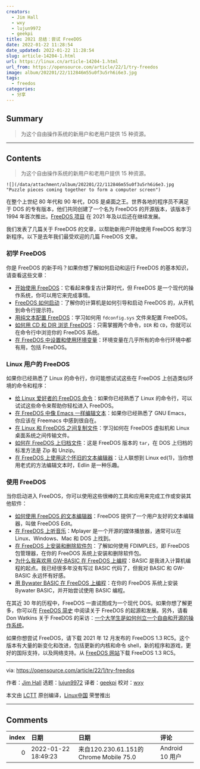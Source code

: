 ```yaml
---
creators:
  - Jim Hall
  - wxy
  - lujun9972
  - geekpi
title: 2021 总结：尝试 FreeDOS
date: 2022-01-22 11:28:54
date_updated: 2022-01-22 11:28:54
slug: article-14204-1.html
url: https://linux.cn/article-14204-1.html
url_from: https://opensource.com/article/22/1/try-freedos
image: album/202201/22/112846m55u0f3u5rh6i6e3.jpg
tags:
  - freedos
categories:
  - 分享
---
```


## Summary

> 为这个自由操作系统的新用户和老用户提供 15 种资源。

***

<!-- more -->

## Contents

> 
> 为这个自由操作系统的新用户和老用户提供 15 种资源。
> 
> 
> 

`![](/data/attachment/album/202201/22/112846m55u0f3u5rh6i6e3.jpg "Puzzle pieces coming together to form a computer screen")`

在整个上世纪 80 年代和 90 年代，DOS 是桌面之王。世界各地的程序员不满足于 DOS 的专有版本，他们共同创建了一个名为 FreeDOS 的开源版本，该版本于 1994 年首次推出。[FreeDOS 项目](https://www.freedos.org/) 在 2021 年及以后还在继续发展。

我们发表了几篇关于 FreeDOS 的文章，以帮助新用户开始使用 FreeDOS 和学习新程序。以下是去年我们最受欢迎的几篇 FreeDOS 文章。

### 初学 FreeDOS

你是 FreeDOS 的新手吗？如果你想了解如何启动和运行 FreeDOS 的基本知识，请查看这些文章：

* [开始使用 FreeDOS](https://linux.cn/article-13492-1.html)：它看起来像复古计算时代，但 FreeDOS 是一个现代的操作系统，你可以用它来完成事情。
* [FreeDOS 如何启动](https://linux.cn/article-13503-1.html)：了解你的计算机是如何引导和启动 FreeDOS 的，从开机到命令行提示符。
* [用纯文本配置 FreeDOS](https://linux.cn/article-14061-1.html)：学习如何用 `fdconfig.sys` 文件来配置 FreeDOS。
* [如何用 CD 和 DIR 浏览 FreeDOS](https://opensource.com/article/21/6/navigate-freedos-cd-dir)：只需掌握两个命令，`DIR` 和 `CD`，你就可以在命令行中浏览你的 FreeDOS 系统。
* [在 FreeDOS 中设置和使用环境变量](https://linux.cn/article-13995-1.html)：环境变量在几乎所有的命令行环境中都有用，包括 FreeDOS。

### Linux 用户的 FreeDOS

如果你已经熟悉了 Linux 的命令行，你可能想试试这些在 FreeDOS 上创造类似环境的命令和程序：

* [给 Linux 爱好者的 FreeDOS 命令](https://linux.cn/article-14092-1.html)：如果你已经熟悉了 Linux 的命令行，可以试试这些命令来帮助你轻松进入 FreeDOS。
* [在 FreeDOS 中像 Emacs 一样编辑文本](https://opensource.com/article/21/6/freemacs)：如果你已经熟悉了 GNU Emacs，你应该在 Freemacs 中感到很自在。
* [在 Linux 和 FreeDOS 之间复制文件](https://linux.cn/article-13548-1.html)：学习如何在 FreeDOS 虚拟机和 Linux 桌面系统之间传输文件。
* [如何在 FreeDOS 上归档文件](https://linux.cn/article-13567-1.html)：这是 FreeDOS 版本的 `tar`，在 DOS 上归档的标准方法是 Zip 和 Unzip。
* [在 FreeDOS 上使用这个怀旧的文本编辑器](https://opensource.com/article/21/6/edlin-freedos)：让人联想到 Linux ed(1)，当你想用老式的方法编辑文本时，Edlin 是一种乐趣。

### 使用 FreeDOS

当你启动进入 FreeDOS，你可以使用这些很棒的工具和应用来完成工作或安装其他软件：

* [如何使用 FreeDOS 的文本编辑器](https://opensource.com/article/21/6/freedos-text-editor)：FreeDOS 提供了一个用户友好的文本编辑器，叫做 FreeDOS Edit。
* [在 FreeDOS 上听音乐](https://opensource.com/article/21/6/listen-music-freedos)：Mplayer 是一个开源的媒体播放器，通常可以在 Linux、Windows、Mac 和 DOS 上找到。
* [在 FreeDOS 上安装和删除软件包](https://linux.cn/article-14031-1.html)：了解如何使用 FDIMPLES，即 FreeDOS 包管理器，在你的 FreeDOS 系统上安装和删除软件包。
* [为什么我喜欢用 GW-BASIC 在 FreeDOS 上编程](https://opensource.com/article/21/6/freedos-gw-basic)：BASIC 是我进入计算机编程的起点。我已经很多年没有写过 BASIC 代码了，但我对 BASIC 和 GW-BASIC 永远怀有好感。
* [用 Bywater BASIC 在 FreeDOS 上编程](https://opensource.com/article/21/6/freedos-bywater-basic)：在你的 FreeDOS 系统上安装 Bywater BASIC，并开始尝试使用 BASIC 编程。

在其近 30 年的历程中，FreeDOS 一直试图成为一个现代 DOS。如果你想了解更多，你可以在 [FreeDOS 简史](https://linux.cn/article-13601-1.html) 中阅读关于 FreeDOS 的起源和发展。另外，请看 Don Watkins 关于 FreeDOS 的采访：[一个大学生是如何创立一个自由和开源的操作系统](https://opensource.com/article/21/6/freedos-founder)。

如果你想尝试 FreeDOS，请下载 2021 年 12 月发布的 FreeDOS 1.3 RC5。这个版本有大量的新变化和改进，包括更新的内核和命令 shell，新的程序和游戏，更好的国际支持，以及网络支持。从 [FreeDOS 网站](https://www.freedos.org/)下载 FreeDOS 1.3 RC5。

---

via: <https://opensource.com/article/22/1/try-freedos>

作者：[Jim Hall](https://opensource.com/users/jim-hall) 选题：[lujun9972](https://github.com/lujun9972) 译者：[geekpi](https://github.com/geekpi) 校对：[wxy](https://github.com/wxy)

本文由 [LCTT](https://github.com/LCTT/TranslateProject) 原创编译，[Linux中国](https://linux.cn/) 荣誉推出

***

## Comments

|   index | 日期                | 日期                                                    | 评论                                                 |
|--------:|:--------------------|:--------------------------------------------------------|:-----------------------------------------------------|
|       0 | 2022-01-22 18:49:23 | 来自120.230.61.151的 Chrome Mobile 75.0|Android 10 用户 | 2202年了还命令行，到底是UIer不思进取还是TMer不思进取 |
